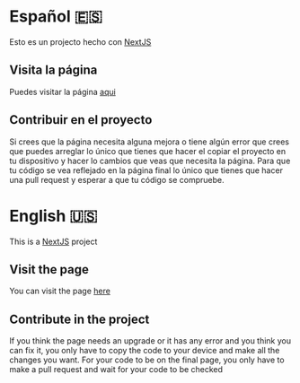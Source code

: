 # Español :es:

Esto es un projecto hecho con [NextJS](https://nextjs.org/)

## Visita la página

Puedes visitar la página [aqui](https://history-web.vercel.app)

## Contribuir en el proyecto

Si crees que la página necesita alguna mejora o tiene algún error que crees que puedes arreglar lo único que tienes que hacer el copiar el proyecto en tu dispositivo y hacer lo cambios que veas que necesita la página.
Para que tu código se vea reflejado en la página final lo único que tienes que hacer una pull request y esperar a que tu código se compruebe.

# English :us:

This is a [NextJS](https://nextjs.org/) project

## Visit the page

You can visit the page [here](https://history-web.vercel.app)

## Contribute in the project

If you think the page needs an upgrade or it has any error and you think you can fix it, you only have to copy the code to your device and make all the changes you want.
For your code to be on the final page, you only have to make a pull request and wait for your code to be checked

